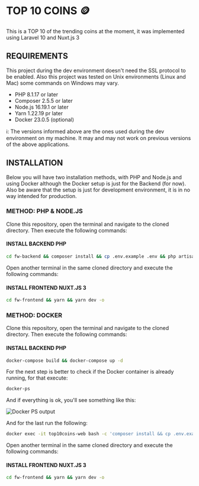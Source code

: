 # TOP 10 COINS 🪙

This is a TOP 10 of the trending coins at the moment, it was implemented using Laravel 10 and Nuxt.js 3



## REQUIREMENTS

This project during the dev environment doesn't need the SSL protocol to be enabled. Also this project was tested on Unix environments (Linux and Mac) some commands on Windows may vary.

- PHP 8.1.17 or later
- Composer 2.5.5 or later
- Node.js 16.19.1 or later
- Yarn 1.22.19 pr later
- Docker 23.0.5 (optional)

ℹ: The versions informed above are the ones used during the dev environment on my machine. It may and may not work on previous versions of the above applications.

## INSTALLATION

Below you will have two installation methods, with PHP and Node.js and using Docker although the Docker setup is just for the Backend (for now). Also be aware that the setup is just for development environment, it is in no way intended for production.

### METHOD: PHP & NODE.JS

Clone this repository, open the terminal and navigate to the cloned directory. Then execute the following commands:

#### INSTALL BACKEND PHP

```bash
cd fw-backend && composer install && cp .env.example .env && php artisan key:generate && php artisan serve
```

Open another terminal in the same cloned directory and execute the following commands:
#### INSTALL FRONTEND NUXT.JS 3

```bash
cd fw-frontend && yarn && yarn dev -o
```

### METHOD: DOCKER

Clone this repository, open the terminal and navigate to the cloned directory. Then execute the following commands:

#### INSTALL BACKEND PHP

```bash
docker-compose build && docker-compose up -d
```

For the next step is better to check if the Docker container is already running, for that execute:

```bash
docker-ps
```

And if everything is ok, you'll see something like this:

![Docker PS output](/assets/img/test.png "Docker PS output")

And for the last run the following:

```bash
docker exec -it top10coins-web bash -c 'composer install && cp .env.example .env && php artisan key:generate && chmod -R 777 storage'
```

Open another terminal in the same cloned directory and execute the following commands:
#### INSTALL FRONTEND NUXT.JS 3

```bash
cd fw-frontend && yarn && yarn dev -o
```

